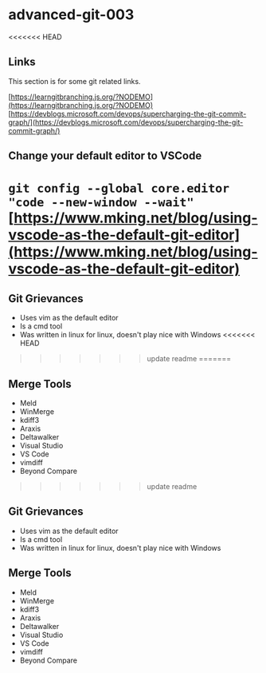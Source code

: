 # advanced-git-003

<<<<<<< HEAD
## Links

This section is for some git related links.

[https://learngitbranching.js.org/?NODEMO](https://learngitbranching.js.org/?NODEMO)
[https://devblogs.microsoft.com/devops/supercharging-the-git-commit-graph/](https://devblogs.microsoft.com/devops/supercharging-the-git-commit-graph/)

## Change your default editor to VSCode

`git config --global core.editor "code --new-window --wait"`
[https://www.mking.net/blog/using-vscode-as-the-default-git-editor](https://www.mking.net/blog/using-vscode-as-the-default-git-editor)
=======
## Git Grievances

- Uses vim as the default editor
- Is a cmd tool
- Was written in linux for linux, doesn't play nice with Windows
<<<<<<< HEAD
>>>>>>> update readme
=======

## Merge Tools

- Meld
- WinMerge
- kdiff3
- Araxis
- Deltawalker
- Visual Studio
- VS Code
- vimdiff
- Beyond Compare
>>>>>>> update readme


## Git Grievances

- Uses vim as the default editor
- Is a cmd tool
- Was written in linux for linux, doesn't play nice with Windows

## Merge Tools

- Meld
- WinMerge
- kdiff3
- Araxis
- Deltawalker
- Visual Studio
- VS Code
- vimdiff
- Beyond Compare